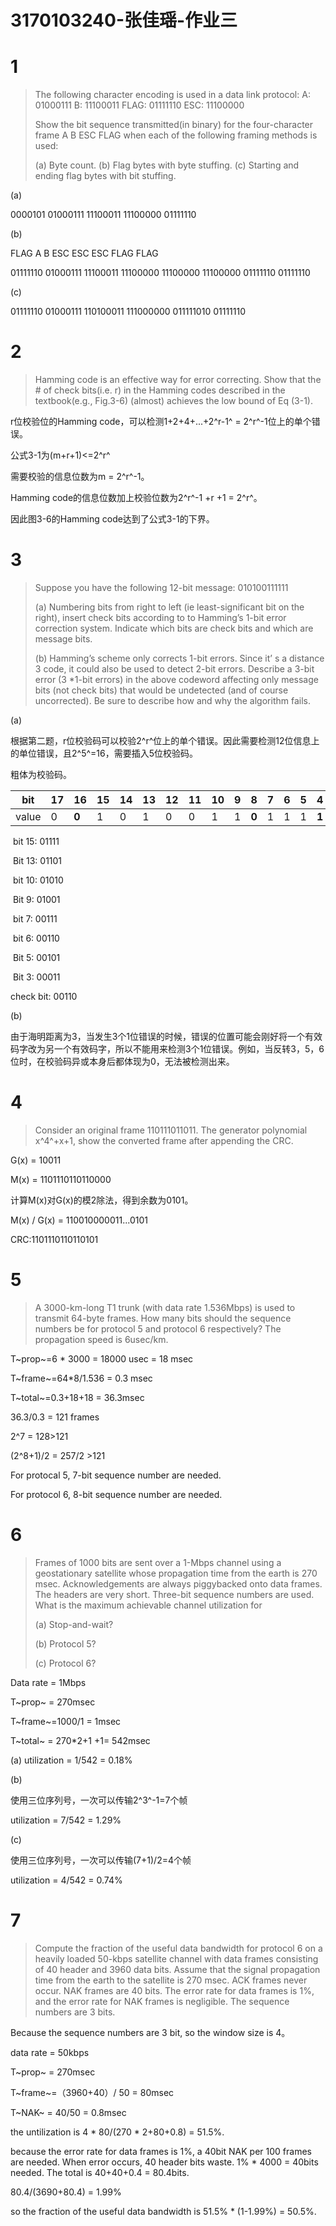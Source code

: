 # 3170103240-张佳瑶-作业三

# 1

> The following character encoding is used in a data link protocol: A: 01000111 B: 11100011 FLAG: 01111110 ESC: 11100000 
>
> Show the bit sequence transmitted(in binary) for the four-character frame A B ESC FLAG when each of the following framing methods is used: 
>
> (a) Byte count.
>  (b) Flag bytes with byte stuffing.
>  (c) Starting and ending flag bytes with bit stuffing. 

(a)

0000101 01000111  11100011  11100000  01111110



(b)

FLAG A B ESC ESC ESC FLAG  FLAG

01111110 01000111 11100011 11100000 11100000 11100000 01111110 01111110



(c)

01111110 01000111 110100011 111000000 011111010 01111110



# 2

>Hamming code is an effective way for error correcting. Show that the # of check bits(i.e. r) in the Hamming codes described in the textbook(e.g., Fig.3-6) (almost) achieves the low bound of Eq (3-1). 

r位校验位的Hamming code，可以检测1+2+4+...+2^r-1^ = 2^r^-1位上的单个错误。

公式3-1为(m+r+1)<=2^r^

需要校验的信息位数为m = 2^r^-1。

Hamming code的信息位数加上校验位数为2^r^-1 +r +1 = 2^r^。

因此图3-6的Hamming code达到了公式3-1的下界。



# 3

>Suppose you have the following 12-bit message: 010100111111 
>
>(a) Numbering bits from right to left (ie least-significant bit on the right), insert check bits according to to Hamming’s 1-bit error correction system. Indicate which bits are check bits and which are message bits. 
>
>(b) Hamming’s scheme only corrects 1-bit errors. Since it’ s a distance 3 code, it could also be used to detect 2-bit errors. Describe a 3-bit error (3 *1-bit errors) in the above codeword affecting only message bits (not check bits) that would be undetected (and of course uncorrected). Be sure to describe how and why the algorithm fails. 

(a)

根据第二题，r位校验码可以校验2^r^位上的单个错误。因此需要检测12位信息上的单位错误，且2^5^=16，需要插入5位校验码。

粗体为校验码。

| bit   | 17   | 16    | 15   | 14   | 13   | 12   | 11   | 10   | 9    | 8     | 7    | 6    | 5    | 4     | 3    | 2     | 1     |
| ----- | ---- | ----- | ---- | ---- | ---- | ---- | ---- | ---- | ---- | ----- | ---- | ---- | ---- | ----- | ---- | ----- | ----- |
| value | 0    | **0** | 1    | 0    | 1    | 0    | 0    | 1    | 1    | **0** | 1    | 1    | 1    | **1** | 1    | **1** | **0** |

​		bit 15: 01111

​		Bit 13: 01101

​		bit 10: 01010

​		Bit 9:   01001

​		bit 7:   00111

​		bit 6:   00110

​		Bit 5:   00101

​		Bit 3:   00011

check bit:   00110



(b)

由于海明距离为3，当发生3个1位错误的时候，错误的位置可能会刚好将一个有效码字改为另一个有效码字，所以不能用来检测3个1位错误。例如，当反转3，5，6位时，在校验码异或本身后都体现为0，无法被检测出来。



# 4

>Consider an original frame 110111011011. The generator polynomial x^4^+x+1, show the converted frame after appending the CRC. 

G(x) = 10011

M(x) = 1101110110110000

计算M(x)对G(x)的模2除法，得到余数为0101。

M(x)  / G(x) = 110010000011...0101

CRC:1101110110110101



# 5

>A 3000-km-long T1 trunk (with data rate 1.536Mbps) is used to transmit 64-byte frames. How many bits should the sequence numbers be for protocol 5 and protocol 6 respectively? The propagation speed is 6usec/km. 

T~prop~=6 * 3000 = 18000 usec = 18 msec

T~frame~=64*8/1.536 = 0.3 msec

T~total~=0.3+18+18 = 36.3msec

 36.3/0.3 = 121 frames

2^7 = 128>121 

(2^8+1)/2 = 257/2 >121

For protocal 5, 7-bit sequence number are needed.

For protocol 6, 8-bit sequence number are needed.



# 6

>Frames of 1000 bits are sent over a 1-Mbps channel using a geostationary satellite whose propagation time from the earth is 270 msec. Acknowledgements are always piggybacked onto data frames. The headers are very short. Three-bit sequence numbers are used. What is the maximum achievable channel utilization for 
>
>(a) Stop-and-wait? 
>
>(b) Protocol 5?
>
> (c) Protocol 6?

Data rate = 1Mbps

T~prop~ = 270msec

T~frame~=1000/1 = 1msec

 T~total~ = 270*2+1 +1= 542msec

(a)
		utilization = 1/542 = 0.18%

(b)

使用三位序列号，一次可以传输2^3^-1=7个帧

utilization = 7/542 = 1.29%

(c)

使用三位序列号，一次可以传输(7+1)/2=4个帧

utilization = 4/542 = 0.74%



# 7

>Compute the fraction of the useful data bandwidth for protocol 6 on a heavily loaded 50-kbps satellite channel with data frames consisting of 40 header and 3960 data bits. Assume that the signal propagation time from the earth to the satellite is 270 msec. ACK frames never occur. NAK frames are 40 bits. The error rate for data frames is 1%, and the error rate for NAK frames is negligible. The sequence numbers are 3 bits. 

Because the sequence numbers are 3 bit, so the window size is 4。

data rate = 50kbps

T~prop~ = 270msec

T~frame~=（3960+40）/ 50 = 80msec

T~NAK~ = 40/50 = 0.8msec

the untilization is 4 * 80/(270 * 2+80+0.8) = 51.5%.

because the error rate for data frames is 1%, a 40bit NAK per 100 frames are needed. When error occurs, 40 header bits waste. 1% * 4000 = 40bits needed. The total is 40+40+0.4 = 80.4bits.

80.4/(3690+80.4) = 1.99%

so the fraction of the useful data bandwidth is 51.5% * (1-1.99%) = 50.5%.





